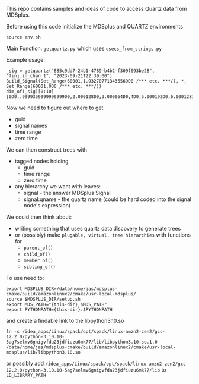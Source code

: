This repo contains samples and ideas of code to access Quartz data from MDSplus.

Before using this code initialize the MDSplus and QUARTZ environments
```
source env.sh
```
Main Function:
   `getquartz.py`
which uses
   `usecs_from_strings.py`

Example usage:
```
_sig = getquartz("885c9dd7-24b1-4789-b4b2-f309f093be28", "finj.in_chan_1", "2023-09-21T22:39:00")
Build_Signal(Set_Range(60001,1.932707713435569D0 /*** etc. ***/), *, Set_Range(60001,0D0 /*** etc. ***/))
dim_of(_sig)[0:10]
[0D0,.9999359999999999D0,2.000128D0,3.000064D0,4D0,5.000192D0,6.000128D0,7.000064D0,8D0,8.999936D0,9.999872D0]
```

Now we need to figure out where to get
 - guid
 - signal names
 - time range
 - zero time

We can then construct trees with
 - tagged nodes holding
   - guid
   - time range
   - zero time
 - any hierarchy we want with leaves:
   - signal - the answer MDSplus Signal
   - signal:qname - the quartz name (could be hard coded into the signal node's expression)

We could then think about:
 - writing something that uses quartz data discovery to generate trees
 - or (possibly) make `plugable, virtual, tree hierarchies` with functions for
   - `parent_of()`
   - `child_of()`
   - `member_of()`
   - `sibling_of()`

To use need to:
```
export MDSPLUS_DIR=/data/home/jas/mdsplus-cmake/build/amazonlinux2/cmake/usr-local-mdsplus/
source $MDSPLUS_DIR/setup.sh
export MDS_PATH="{this-dir};$MDS_PATH"
export PYTHONPATH={this-dir}:$PYTHONPATH
```
and create a findable link to the libpython3.10.so

```
ln -s /idea_apps/Linux/spack/opt/spack/linux-amzn2-zen2/gcc-12.2.0/python-3.10.10-5ag7selmv6gnigvfda23jdfiuzu6mk77/lib/libpython3.10.so.1.0 /data/home/jas/mdsplus-cmake/build/amazonlinux2/cmake/usr-local-mdsplus/lib/libpython3.10.so
```
or possibly add `/idea_apps/Linux/spack/opt/spack/linux-amzn2-zen2/gcc-12.2.0/python-3.10.10-5ag7selmv6gnigvfda23jdfiuzu6mk77/lib` to `LD_LIBRARY_PATH`

